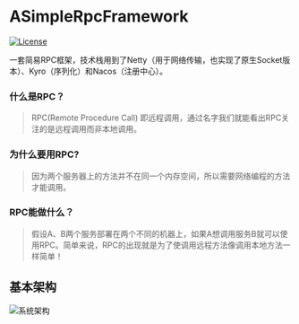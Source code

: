 # ASimpleRpcFramework
[![License](https://img.shields.io/badge/license-MIT-blue.svg)](LICENSE)

一套简易RPC框架，技术栈用到了Netty（用于网络传输，也实现了原生Socket版本）、Kyro（序列化）和Nacos（注册中心）。

### 什么是RPC？

>RPC(Remote Procedure Call) 即远程调用，通过名字我们就能看出RPC关注的是远程调用而非本地调用。

### 为什么要用RPC?

>因为两个服务器上的方法并不在同一个内存空间，所以需要网络编程的方法才能调用。

### RPC能做什么？
>假设A、B两个服务部署在两个不同的机器上，如果A想调用服务B就可以使用RPC。简单来说，RPC的出现就是为了使调用远程方法像调用本地方法一样简单！

## 基本架构
![系统架构](./rpc-framework/pic1.png)



